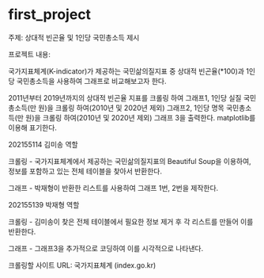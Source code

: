 # first_project
주제: 상대적 빈곤율 및 1인당 국민총소득 제시

프로젝트 내용:

국가지표체계(K-indicator)가 제공하는 국민삶의질지표 중 상대적 빈곤율(*100)과 1인당 국민총소득을 사용하여 그래프로 비교해보고자 한다. 

2011년부터 2019년까지의 상대적 빈곤율 지표를 크롤링 하여 그래프1, 1인당 실질 국민총소득(만 원)을 크롤링 하여(2010년 및 2020년 제외) 그래프2, 1인당 명목 국민총소득(만 원)을 크롤링 하여(2010년 및 2020년 제외) 그래프 3을 출력한다. matplotlib를 이용해 표기한다.



202155114 김미송 역할

크롤링 - 국가지표체계에서 제공하는 국민삶의질지표의 Beautiful Soup을 이용하여, 정보를 포함하고 있는 전체 테이블을 찾아서 반환한다.

그래프 - 박재형이 반환한 리스트를 사용하여 그래프 1번, 2번을 제작한다.



202155139 박재형 역할

크롤링 - 김미송이 찾은 전체 테이블에서 필요한 정보 제거 후 각 리스트를 만들어 이를 반환한다.

그래프 - 그래프3을 추가적으로 코딩하여 이를 시각적으로 나타낸다.



크롤링할 사이트 URL: 국가지표체계 (index.go.kr)